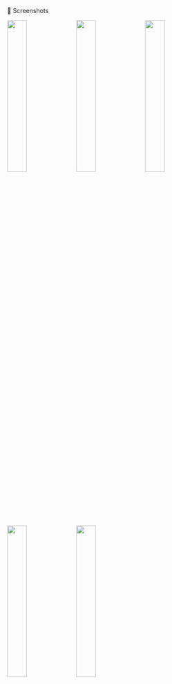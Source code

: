 
 📸 Screenshots



<kbd>
  <img src="https://[github.com/HarshAndroid/MusicPlayer/blob/master/music_player_screenshots/screen_2.png](https://github.com/mrwhiterumal/MwrPlayer/blob/master/music_player_screenshots/WhatsApp%20Image%202025-05-22%20at%2013.08.45.jpeg)" width=30% height=30%/>
  <img src="[https://github.com/HarshAndroid/MusicPlayer/blob/master/music_player_screenshots/screen_7.png](https://github.com/mrwhiterumal/MwrPlayer/blob/master/music_player_screenshots/WhatsApp%20Image%202025-05-22%20at%2013.08.46%20(1).jpeg)" width=30% height=30%/>
  <img src="[https://github.com/HarshAndroid/MusicPlayer/blob/master/music_player_screenshots/screen_5.png](https://github.com/mrwhiterumal/MwrPlayer/blob/master/music_player_screenshots/WhatsApp%20Image%202025-05-22%20at%2013.08.48.jpeg)" width=30% height=30%/>
  <img src="[https://github.com/HarshAndroid/MusicPlayer/blob/master/music_player_screenshots/screen_1.png](https://github.com/mrwhiterumal/MwrPlayer/blob/master/music_player_screenshots/WhatsApp%20Image%202025-05-22%20at%2013.08.48%20(1).jpeg)" width=30% height=30%/>
  <img src="[https://github.com/HarshAndroid/MusicPlayer/blob/master/music_player_screenshots/screen_8.png](https://github.com/mrwhiterumal/MwrPlayer/blob/master/music_player_screenshots/WhatsApp%20Image%202025-05-22%20at%2013.08.47%20(1).jpeg)" width=30% height=30%/>

</kbd>


